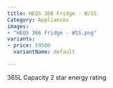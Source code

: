 ```yaml
---
title: HEQS 366 Fridge - W/SS
Category: Appliances
images:
- "HEQS 366 Fridge - WSS.png"
variants:
- price: 59500
  variantName: default

---
```

365L Capacity
2 star energy rating
